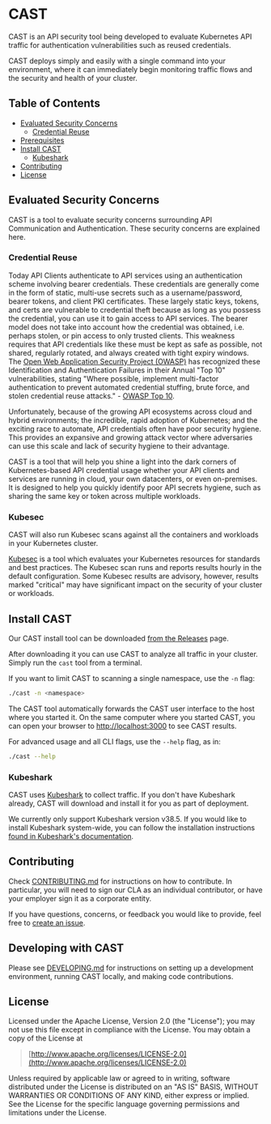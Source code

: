 
# CAST

CAST is an API security tool being developed to evaluate Kubernetes
API traffic for authentication vulnerabilities such as reused
credentials.

CAST deploys simply and easily with a single command into your environment,
where it can immediately begin monitoring traffic flows and the security and
health of your cluster.

<!-- START doctoc generated TOC please keep comment here to allow auto update -->
<!-- DON'T EDIT THIS SECTION, INSTEAD RE-RUN doctoc TO UPDATE -->
## Table of Contents

- [Evaluated Security Concerns](#evaluated-security-concerns)
  - [Credential Reuse](#credential-reuse)
- [Prerequisites](#prerequisites)
- [Install CAST](#install-cast)
  - [Kubeshark](#kubeshark)
- [Contributing](#contributing)
- [License](#license)

<!-- END doctoc generated TOC please keep comment here to allow auto update -->

## Evaluated Security Concerns

CAST is a tool to evaluate security concerns surrounding API
Communication and Authentication. These security concerns are
explained here.

### Credential Reuse

Today API Clients authenticate to API services using an authentication
scheme involving bearer credentials. These credentials are generally
come in the form of static, multi-use secrets such as a
username/password, bearer tokens, and client PKI certificates. These
largely static keys, tokens, and certs are vulnerable to credential
theft because as long as you possess the credential, you can use it to
gain access to API services. The bearer model does not take into
account how the credential was obtained, i.e. perhaps stolen, or pin
access to only trusted clients.  This weakness requires that API
credentials like these must be kept as safe as possible, not shared,
regularly rotated, and always created with tight expiry windows. The
[Open Web Application Security Project (OWASP)](https://owasp.org/)
has recognized these Identification and Authentication Failures in
their Annual "Top 10" vulnerabilities, stating "Where possible,
implement multi-factor authentication to prevent automated credential
stuffing, brute force, and stolen credential reuse attacks." - [OWASP
Top
10](https://owasp.org/Top10/A07_2021-Identification_and_Authentication_Failures/).

Unfortunately, because of the growing API ecosystems across cloud and
hybrid environments; the incredible, rapid adoption of Kubernetes; and
the exciting race to automate, API credentials often have poor
security hygiene. This provides an expansive and growing attack vector
where adversaries can use this scale and lack of security hygiene to
their advantage.

CAST is a tool that will help you shine a light into the dark corners
of Kubernetes-based API credential usage whether your API clients and
services are running in cloud, your own datacenters, or even
on-premises. It is designed to help you quickly identify poor API
secrets hygiene, such as sharing the same key or token across multiple
workloads.

### Kubesec

CAST will also run Kubesec scans against all the containers and workloads in
your Kubernetes cluster.

[Kubesec](https://kubesec.io/) is a tool which evaluates your Kubernetes
resources for standards and best practices. The Kubesec scan runs and reports
results hourly in the default configuration. Some Kubesec results are advisory,
however, results marked "critical" may have significant impact on the security
of your cluster or workloads.

## Install CAST

Our CAST install tool can be downloaded [from the
Releases](https://github.com/corshatech/cast/releases) page.

After downloading it you can use CAST to analyze all traffic in your cluster.
Simply run the `cast` tool from a terminal.

If you want to limit CAST to scanning a single namespace, use the `-n` flag:
```bash
./cast -n <namespace>
```

The CAST tool automatically forwards the CAST user interface to the host where
you started it. On the same computer where you started CAST, you can open your
browser to [http://localhost:3000](http://localhost:3000/) to see CAST results.

For advanced usage and all CLI flags, use the `--help` flag, as in:
```bash
./cast --help
```

### Kubeshark

CAST uses [Kubeshark](https://kubeshark.co/) to collect traffic. If you don't
have Kubeshark already, CAST will download and install it for you as part
of deployment.

We currently only support Kubeshark version v38.5. If you would like to install
Kubeshark system-wide, you can follow the installation instructions
[found in Kubeshark's documentation](https://docs.kubeshark.co/en/install).

## Contributing

Check [CONTRIBUTING.md](./CONTRIBUTING.md) for instructions on how to
contribute. In particular, you will need to sign our CLA as an individual
contributor, or have your employer sign it as a corporate entity.

If you have questions, concerns, or feedback you would like to provide, feel
free to [create an issue](https://github.com/corshatech/cast/issues/new/choose).

## Developing with CAST

Please see [DEVELOPING.md](./DEVELOPING.md) for instructions on setting up a
development environment, running CAST locally, and making code contributions.

## License

Licensed under the Apache License, Version 2.0 (the "License"); you
may not use this file except in compliance with the License.  You may
obtain a copy of the License at

> [http://www.apache.org/licenses/LICENSE-2.0](http://www.apache.org/licenses/LICENSE-2.0)

Unless required by applicable law or agreed to in writing, software
distributed under the License is distributed on an "AS IS" BASIS,
WITHOUT WARRANTIES OR CONDITIONS OF ANY KIND, either express or
implied.  See the License for the specific language governing
permissions and limitations under the License.
